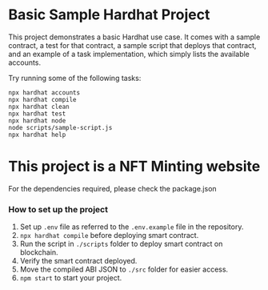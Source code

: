 # Basic Sample Hardhat Project

This project demonstrates a basic Hardhat use case. It comes with a sample contract, a test for that contract, a sample script that deploys that contract, and an example of a task implementation, which simply lists the available accounts.

Try running some of the following tasks:

```shell
npx hardhat accounts
npx hardhat compile
npx hardhat clean
npx hardhat test
npx hardhat node
node scripts/sample-script.js
npx hardhat help
```


# This project is a NFT Minting website

For the dependencies required, please check the package.json

### How to set up the project
1. Set up `.env` file as referred to the `.env.example` file in the repository.
2. `npx hardhat compile` before deploying smart contract.
3. Run the script in `./scripts` folder to deploy smart contract on blockchain.
4. Verify the smart contract deployed.
5. Move the compiled ABI JSON to `./src` folder for easier access.
6. `npm start` to start your project.
